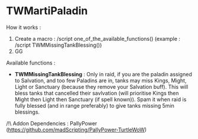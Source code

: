 # TWMartiPaladin

How it works : 
1) Create a macro : /script one_of_the_available_functions() (example : /script TWMMissingTankBlessing())
2) GG

Available functions :

- **TWMMissingTankBlessing** :
Only in raid, if you are the paladin assigned to Salvation, and too few Paladins are in, tanks may miss Kings, Might, Light or Sanctuary (because they remove your Salvation buff).
This will bless tanks that cancelled their savlvation (will prioritise Kings then Might then Light then Sanctuary (if spell known)).
Spam it when raid is fully blessed (and in range preferably) to give tanks missing 5min blessings.


/!\ Addon Dependencies : PallyPower (https://github.com/madScripting/PallyPower-TurtleWoW)
